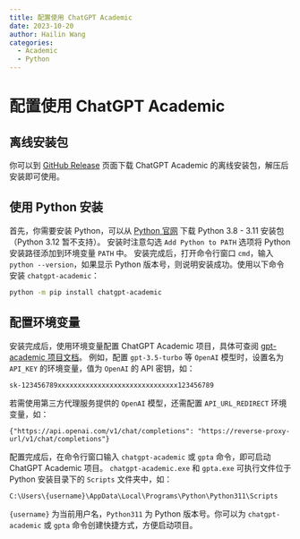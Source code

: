 ```yaml
---
title: 配置使用 ChatGPT Academic
date: 2023-10-20
author: Hailin Wang
categories:
  - Academic
  - Python
---
```


# 配置使用 ChatGPT Academic

## 离线安装包

你可以到 [GitHub Release](https://github.com/haiiliin/chatgpt-academic/releases) 页面下载 ChatGPT Academic 的离线安装包，解压后安装即可使用。

## 使用 Python 安装

首先，你需要安装 Python，可以从 [Python 官网](https://www.python.org/downloads/) 下载 Python 3.8 - 3.11 安装包（Python 3.12 暂不支持）。
安装时注意勾选 `Add Python to PATH` 选项将 Python 安装路径添加到环境变量 `PATH` 中。
安装完成后，打开命令行窗口 `cmd`，输入 `python --version`，如果显示 Python 版本号，则说明安装成功。使用以下命令安装 `chatgpt-academic`：

```sh
python -m pip install chatgpt-academic
```

## 配置环境变量

安装完成后，使用环境变量配置 ChatGPT Academic 项目，具体可查阅 [gpt-academic 项目文档](https://github.com/binary-husky/gpt_academic/wiki/项目配置说明)。
例如，配置 `gpt-3.5-turbo` 等 `OpenAI` 模型时，设置名为 `API_KEY` 的环境变量，值为 `OpenAI` 的 API 密钥，如：

```
sk-123456789xxxxxxxxxxxxxxxxxxxxxxxxxxxxxx123456789
```

若需使用第三方代理服务提供的 `OpenAI` 模型，还需配置 `API_URL_REDIRECT` 环境变量，如：

```
{"https://api.openai.com/v1/chat/completions": "https://reverse-proxy-url/v1/chat/completions"}
```

配置完成后，在命令行窗口输入 `chatgpt-academic` 或 `gpta` 命令，即可启动 ChatGPT Academic 项目。
`chatgpt-academic.exe` 和 `gpta.exe` 可执行文件位于 Python 安装目录下的 `Scripts` 文件夹中，如：

```
C:\Users\{username}\AppData\Local\Programs\Python\Python311\Scripts
```

`{username}` 为当前用户名，`Python311` 为 Python 版本号。你可以为 `chatgpt-academic` 或 `gpta` 命令创建快捷方式，方便启动项目。